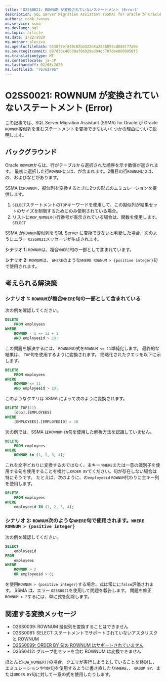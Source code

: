 ```yaml
---
title: 'O2SS0021: ROWNUM が変換されていないステートメント (Error)'
description: SQL Server Migration Assistant (SSMA) for Oracle が Oracle ROWNUM 擬似列を含むステートメントを変換できないいくつかの理由について説明します。
authors: nahk-ivanov
ms.service: ssma
ms.devlang: sql
ms.topic: article
ms.date: 1/22/2020
ms.author: alexiva
ms.openlocfilehash: 5530f7ef840c02bb322e8a2546094cd886f77a0e
ms.sourcegitcommit: b87d36c46b39af8b929ad94ec707dee8800950f5
ms.translationtype: MT
ms.contentlocale: ja-JP
ms.lasthandoff: 02/08/2020
ms.locfileid: "76762796"
---
```

# <a name="o2ss0021-statement-with-rownum-not-converted-error"></a>O2SS0021: ROWNUM が変換されていないステートメント (Error)

この記事では、SQL Server Migration Assistant (SSMA) for Oracle が Oracle `ROWNUM`擬似列を含むステートメントを変換できないいくつかの理由について説明します。

## <a name="background"></a>バックグラウンド

Oracle `ROWNUM`からは、行がテーブルから選択された順序を示す数値が返されます。 最初に選択した行`ROWNUM`に`1`は、が含まれます。2番目の行`ROWNUM`に`2`は、の、およびなどがあります。

SSMA は`ROWNUM` 、擬似列を変換するときに2つの形式のエミュレーションを提供します。

 1. `SELECT`ステートメントの`TOP`キーワードを使用して、この擬似列が結果セットのサイズを制限するためにのみ使用されている場合。
 2. リストに`ROW_NUMBER()`行番号が表示されている場合は、関数を使用します。 `SELECT`

SSMA が`ROWNUM`擬似列を SQL Server に変換できないと判断した場合、次のようにエラー `O2SS0021`メッセージが生成されます。

**シナリオ 1:** `ROWNUM`は、複合`WHERE`句の一部として含まれています。

**シナリオ 2:** `ROWNUM`は、 `WHERE`のような`WHERE ROWNUM > {positive integer}`句で使用されます。

## <a name="possible-remedies"></a>考えられる解決策

### <a name="scenario-1-rownum-is-included-as-part-of-a-complex-where-clause"></a>シナリオ 1: `ROWNUM`が複合`WHERE`句の一部として含まれている

次の例を確認してください。

```sql
DELETE
    FROM employees
WHERE
    ROWNUM - 1 <= 11 + 1
    AND employeeid > 10;
```

この問題を解決するには、 `ROWNUM`の式を`ROWNUM <= 11`単純化します。 最終的な結果は、 `TOP`句を使用するように変換されます。 簡略化されたクエリを以下に示します。

```sql
DELETE
    FROM employees
WHERE
    ROWNUM <= 11
    AND employeeid > 10;
```

このようなクエリは SSMA によって次のように変換されます。

```sql
DELETE TOP(11)
    [dbo].[EMPLOYEES]
WHERE
    [EMPLOYEES].[EMPLOYEEID] > 10
```

次の例では、SSMA は`ROWNUM` `IN`句を使用した解析方法を認識していません。

```sql
DELETE
    FROM employees
WHERE
    ROWNUM in (1, 2, 3, 4);
```

これを文字どおりに変換するのではなく、主キー `WHERE`または一意の識別子を使用する句を使用することを検討し`ORDER BY`てください。句が存在しない場合は特にそうです。 たとえば、次のように、の`employeeid` `ROWNUM`代わりに主キー列を使用します。

```sql
DELETE
    FROM employees
WHERE
    employeeid IN (1, 2, 3, 4);
```

### <a name="scenario-2-rownum-is-used-in-a-where-clause-like-this-where-rownum--positive-integer"></a>シナリオ 2: `ROWNUM`次のような`WHERE`句で使用されます。`WHERE ROWNUM > {positive integer}`

次の例を確認してください。

```sql
SELECT
    employeeid
FROM
    employees
WHERE
    ROWNUM > 2
    OR employeeid > 8;
```

を使用`ROWNUM > {positive integer}`する場合、式は常にに`false`評価されます。 SSMA は、エラー `O2SS0021`を使用して問題を報告します。 問題を修正`ROWNUM > 2`するには、単に式を削除します。

## <a name="related-conversion-messages"></a>関連する変換メッセージ

* O2SS0039: ROWNUM 擬似列を変換することはできません
* O2SS0081: SELECT ステートメントでサポートされていないアスタリスクと ROWNUM
* [O2SS0099: ORDER BY 句の ROWNUM はサポートされていません](o2ss0099.md)
* O2SS0412: グループ化セットを含む ROWNUM は変換できません

ほとんど`ROW_NUMBER()`の場合、クエリが実行しようとしていることを検討し、エミュレーションや`TOP`句を使用するように書き直したり`WHERE`、、 `GROUP BY`、または`ORDER BY`句に対して一意の式を使用したりします。
